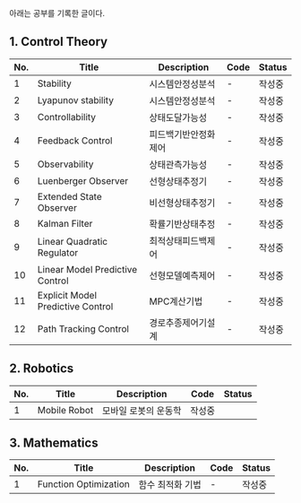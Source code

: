 아래는 공부를 기록한 글이다.

## 1. Control Theory
|No.|Title|Description|Code|Status|
|--|--|--|--|--|
|1|Stability|시스템안정성분석|-|작성중|
|2|Lyapunov stability|시스템안정성분석|-|작성중|
|3|Controllability|상태도달가능성|-|작성중|
|4|Feedback Control|피드백기반안정화제어|-|작성중|
|5|Observability|상태관측가능성|-|작성중|
|6|Luenberger Observer|선형상태추정기|-|작성중|
|7|Extended State Observer|비선형상태추정기|-|작성중|
|8|Kalman Filter|확률기반상태추정|-|작성중|
|9|Linear Quadratic Regulator|최적상태피드백제어|-|작성중|
|10|Linear Model Predictive Control|선형모델예측제어|-|작성중|
|11|Explicit Model Predictive Control|MPC계산기법|-|작성중|
|12|Path Tracking Control|경로추종제어기설계|-|작성중|

## 2. Robotics

|No.|Title|Description|Code|Status|
|--|--|--|--|--|
|1|Mobile Robot|모바일 로봇의 운동학|작성중|

## 3. Mathematics

|No.|Title|Description|Code|Status|
|--|--|--|--|--|
|1|Function Optimization|함수 최적화 기법|-|작성중|

